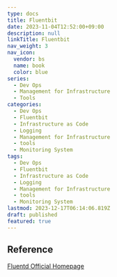 ```yaml
---
type: docs
title: Fluentbit
date: 2023-11-04T12:52:00+09:00
description: null
linkTitle: Fluentbit
nav_weight: 3
nav_icon:
  vendor: bs
  name: book
  color: blue
series:
  - Dev Ops
  - Management for Infrastructure
  - Tools
categories:
  - Dev Ops
  - Fluentbit
  - Infrastructure as Code
  - Logging
  - Management for Infrastructure
  - tools
  - Monitoring System
tags:
  - Dev Ops
  - Fluentbit
  - Infrastructure as Code
  - Logging
  - Management for Infrastructure
  - tools
  - Monitoring System
lastmod: 2023-12-17T06:14:06.819Z
draft: published
featured: true
---
```


## Reference

[Fluentd Official Homepage](https://www.fluentd.org/)

